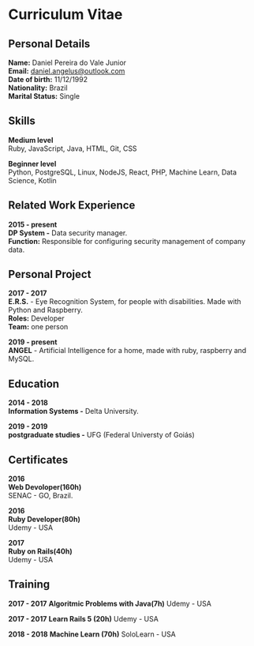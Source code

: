 # Curriculum Vitae
## Personal Details

**Name:** Daniel Pereira do Vale Junior</br>
**Email:** daniel.angelus@outlook.com</br>
**Date of birth:** 11/12/1992</br>
**Nationality:** Brazil</br>
**Marital Status:** Single</br>

## Skills

**Medium level**</br>
Ruby, JavaScript, Java, HTML, Git, CSS</br>

**Beginner level**</br>
Python, PostgreSQL, Linux, NodeJS, React, PHP, Machine Learn, Data Science, Kotlin</br>

## Related Work Experience

**2015 - present**</br>
**DP System -** Data security manager.</br>
**Function:** Responsible for configuring security management of company data.</br>

## Personal Project

**2017 - 2017**</br>
**E.R.S.** - Eye Recognition System, for people with disabilities. Made with Python and Raspberry.</br>
**Roles:** Developer</br>
**Team:** one person</br>

**2019 - present**</br> 
**ANGEL** - Artificial Intelligence for a home, made with ruby, raspberry and MySQL.</br>

## Education

**2014 - 2018**</br>
**Information Systems -** Delta University.</br>

**2019 - 2019**</br>
**postgraduate studies -** UFG (Federal Universty of Goiás)</br>

## Certificates

**2016**</br>
**Web Devoloper(160h)**</br>
SENAC - GO, Brazil.</br>

**2016**</br>
**Ruby Developer(80h)**</br>
Udemy - USA

**2017**</br>
**Ruby on Rails(40h)**</br>
Udemy - USA

## Training

**2017 - 2017**
**Algoritmic Problems with Java(7h)**
Udemy - USA

**2017 - 2017**
**Learn Rails 5 (20h)**
Udemy - USA

**2018 - 2018**
**Machine Learn (70h)**
SoloLearn - USA

